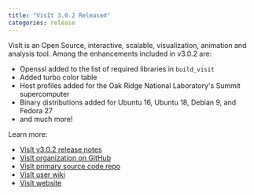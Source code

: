 ```yaml
---
title: "VisIt 3.0.2 Released"
categories: release
---
```


VisIt is an Open Source, interactive, scalable, visualization, animation and analysis tool. Among the enhancements included in v3.0.2 are:

- Openssl added to the list of required libraries in `build_visit`
- Added turbo color table
- Host profiles added for the Oak Ridge National Laboratory's Summit supercomputer
- Binary distributions added for Ubuntu 16, Ubuntu 18, Debian 9, and Fedora 27
- and much more!

Learn more:

- [VisIt v3.0.2 release notes](https://wci.llnl.gov/simulation/computer-codes/visit/releases/release-notes-3.0.2)
- [VisIt organization on GitHub](https://github.com/visit-dav)
- [VisIt primary source code repo](https://github.com/visit-dav/visit)
- [VisIt user wiki](https://www.visitusers.org/index.php?title=Main_Page)
- [VisIt website](https://wci.llnl.gov/simulation/computer-codes/visit)
